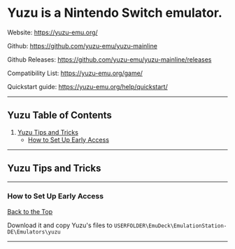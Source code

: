# Yuzu is a Nintendo Switch emulator.

Website: https://yuzu-emu.org/

Github: https://github.com/yuzu-emu/yuzu-mainline

Github Releases: https://github.com/yuzu-emu/yuzu-mainline/releases

Compatibility List: https://yuzu-emu.org/game/

Quickstart guide: https://yuzu-emu.org/help/quickstart/

***


## Yuzu Table of Contents

1. [Yuzu Tips and Tricks](#yuzu-tips-and-tricks)
    - [How to Set Up Early Access](#how-to-set-up-early-access)

***

## Yuzu Tips and Tricks

***

### How to Set Up Early Access
[Back to the Top](#yuzu-table-of-contents)

Download it and copy Yuzu's files to `USERFOLDER\EmuDeck\EmulationStation-DE\Emulators\yuzu`

*** 

